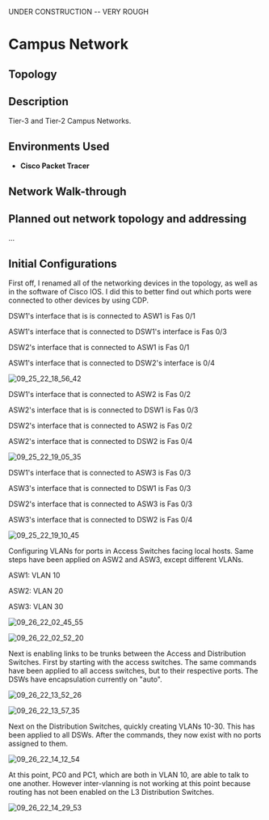 UNDER CONSTRUCTION -- VERY ROUGH 


<h1>Campus Network</h1>

<h2>Topology</h2>





<h2>Description</h2>
Tier-3 and Tier-2 Campus Networks.
<br />



<h2>Environments Used </h2>

- <b>Cisco Packet Tracer</b>

<h2>Network Walk-through</h2>

## Planned out network topology and addressing
...

## Initial Configurations

First off, I renamed all of the networking devices in the topology, as well as in the software of Cisco IOS. I did this to better find out which ports were connected to other devices by using CDP. 


DSW1's interface that is is connected to ASW1 is Fas 0/1 

ASW1's interface that is connected to DSW1's interface is Fas 0/3

DSW2's interface that is connected to ASW1 is Fas 0/1

ASW1's interface that is connected to DSW2's interface is 0/4

![09_25_22_18_56_42](https://user-images.githubusercontent.com/112909705/192293034-45111c01-b7fa-4b8f-b640-c5224796903b.png)


DSW1's interface that is connected to ASW2 is Fas 0/2

ASW2's interface that is is connected to DSW1 is Fas 0/3

DSW2's interface that is connected to ASW2 is Fas 0/2

ASW2's interface that is connected to DSW2 is Fas 0/4 

![09_25_22_19_05_35](https://user-images.githubusercontent.com/112909705/192293525-c92d41a8-44ba-4775-9f57-26bbe805e6f3.png)

DSW1's interface that is connected to ASW3 is Fas 0/3

ASW3's interface that is connected to DSW1 is Fas 0/3

DSW2's interface that is connected to ASW3 is Fas 0/3

ASW3's interface that is connected to DSW2 is Fas 0/4

![09_25_22_19_10_45](https://user-images.githubusercontent.com/112909705/192293734-e4dd963d-8a98-4579-84ac-53d6f3ce7975.png)

Configuring VLANs for ports in Access Switches facing local hosts. Same steps have been applied on ASW2 and ASW3, except different VLANs. 

ASW1: VLAN 10

ASW2: VLAN 20

ASW3: VLAN 30

![09_26_22_02_45_55](https://user-images.githubusercontent.com/112909705/192293960-3869b14e-bd07-46f5-868c-2792b69e2fcf.png)

![09_26_22_02_52_20](https://user-images.githubusercontent.com/112909705/192294204-d24802ca-3dc4-4ef6-8bbd-a76084b4343a.png)


Next is enabling links to be trunks between the Access and Distribution Switches.
First by starting with the access switches. The same commands have been applied to all access switches, but to their respective ports. The DSWs have encapsulation currently on "auto".

![09_26_22_13_52_26](https://user-images.githubusercontent.com/112909705/192294451-e27a54b2-13dc-4e2e-af5c-c29b0891e7f6.png)

![09_26_22_13_57_35](https://user-images.githubusercontent.com/112909705/192294519-66bb249f-971e-4583-9159-8f53cefc708d.png)

Next on the Distribution Switches, quickly creating VLANs 10-30. This has been applied to all DSWs. After the commands, they now exist with no ports assigned to them. 

![09_26_22_14_12_54](https://user-images.githubusercontent.com/112909705/192294723-67ca8453-b9d3-47e6-acd3-e77ecbc333e3.png)

At this point, PC0 and PC1, which are both in VLAN 10, are able to talk to one another. However inter-vlanning is not working at this point because routing has not been enabled on the L3 Distribution Switches. 

![09_26_22_14_29_53](https://user-images.githubusercontent.com/112909705/192294824-709be047-b52d-4eb1-9748-d147116e81cc.png)






